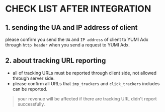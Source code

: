 # CHECK LIST AFTER INTEGRATION

## 1. sending the UA and IP address of client

please confirm you send the `UA` and `IP address` of client to YUMI Adx through `http header` when you send a request to YUMI Adx.

## 2. about tracking URL reporting

- all of tracking URLs must be reported through client side, not allowed through server side.
- please confirm all URLs that `imp_trackers` and `click_trackers` includes can be reported.

> your revenue will be affected if there are tracking URL didn't report successfully.
